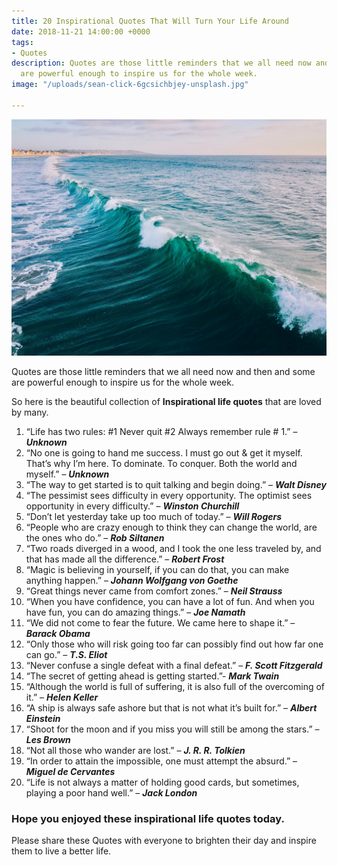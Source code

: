 ```yaml
---
title: 20 Inspirational Quotes That Will Turn Your Life Around
date: 2018-11-21 14:00:00 +0000
tags:
- Quotes
description: Quotes are those little reminders that we all need now and then and some
  are powerful enough to inspire us for the whole week.
image: "/uploads/sean-click-6gcsichbjey-unsplash.jpg"

---
```

![](/uploads/sean-click-6gcsichbjey-unsplash.jpg)

Quotes are those little reminders that we all need now and then and some are powerful enough to inspire us for the whole week.

So here is the beautiful collection of **Inspirational life quotes** that are loved by many.

 1. “Life has two rules: #1 Never quit #2 Always remember rule # 1.” – **_Unknown_**
 2. “No one is going to hand me success. I must go out & get it myself. That’s why I’m here. To dominate. To conquer. Both the world and myself.” – **_Unknown_**
 3. “The way to get started is to quit talking and begin doing.” – **_Walt Disney_**
 4. “The pessimist sees difficulty in every opportunity. The optimist sees opportunity in every difficulty.” – **_Winston Churchill_**
 5. “Don’t let yesterday take up too much of today.” – **_Will Rogers_**
 6. “People who are crazy enough to think they can change the world, are the ones who do.” – **_Rob Siltanen_**
 7. “Two roads diverged in a wood, and I took the one less traveled by, and that has made all the difference.” – **_Robert Frost_**
 8. “Magic is believing in yourself, if you can do that, you can make anything happen.” – **_Johann Wolfgang von Goethe_**
 9. “Great things never came from comfort zones.” – **_Neil Strauss_**
10. “When you have confidence, you can have a lot of fun. And when you have fun, you can do amazing things.” – **_Joe Namath_**
11. “We did not come to fear the future. We came here to shape it.” – **_Barack Obama_**
12. “Only those who will risk going too far can possibly find out how far one can go.” – **_T.S. Eliot_**
13. “Never confuse a single defeat with a final defeat.” – **_F. Scott Fitzgerald_**
14. “The secret of getting ahead is getting started.”- **_Mark Twain_**
15. “Although the world is full of suffering, it is also full of the overcoming of it.” – **_Helen Keller_**
16. “A ship is always safe ashore but that is not what it’s built for.” – **_Albert Einstein_**
17. “Shoot for the moon and if you miss you will still be among the stars.” – **_Les Brown_**
18. “Not all those who wander are lost.” – **_J. R. R. Tolkien_**
19. “In order to attain the impossible, one must attempt the absurd.” – **_Miguel de Cervantes_**
20. “Life is not always a matter of holding good cards, but sometimes, playing a poor hand well.” – **_Jack London_**

### Hope you enjoyed these inspirational life quotes today.

Please share these Quotes with everyone to brighten their day and inspire them to live a better life.